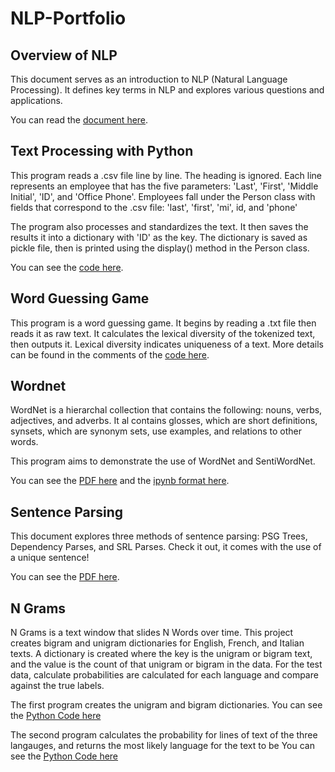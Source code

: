 # NLP-Portfolio

## Overview of NLP

This document serves as an introduction to NLP (Natural Language Processing). It defines key terms in NLP and explores various questions and applications.

You can read the [document here](https://github.com/meintgl/NLP-Portfolio/blob/main/Meinhard%20Benedict%20Capucao%20-%20NLP.pdf).

## Text Processing with Python

This program reads a .csv file line by line. The heading is ignored. Each line represents an employee that has the five
parameters:
    'Last', 'First', 'Middle Initial', 'ID', and 'Office Phone'.
Employees fall under the Person class with fields that correspond to the .csv file:
    'last', 'first', 'mi', id, and 'phone'

The program also processes and standardizes the text. It then saves the results it into a dictionary with 'ID' as the key.
The dictionary is saved as pickle file, then is printed using the display() method in the Person class.

You can see the [code here](https://github.com/meintgl/NLP-Portfolio/blob/main/Homework1_mdc190005/Homework_mdc190005.py).

## Word Guessing Game

This program is a word guessing game.
It begins by reading a .txt file then reads it as raw text. It calculates the lexical diversity of the tokenized text,
     then outputs it. Lexical diversity indicates uniqueness of a text.
More details can be found in the comments of the [code here](https://github.com/meintgl/NLP-Portfolio/blob/main/Homework%202_mdc190005/Homework2_mdc190005_2.py).

## Wordnet

WordNet is a hierarchal collection that contains the following: nouns, verbs, adjectives, and adverbs. It al contains glosses, which are short definitions, synsets, which are synonym sets, use examples, and relations to other words.

This program aims to demonstrate the use of WordNet and SentiWordNet.

You can see the [PDF here](https://github.com/meintgl/NLP-Portfolio/blob/main/MeinhardCapucao_WordNet.ipynb%20-%20Colaboratory.pdf)
and the [ipynb format here](https://github.com/meintgl/NLP-Portfolio/blob/main/MeinhardCapucao_WordNet.ipynb).

## Sentence Parsing

This document explores three methods of sentence parsing: PSG Trees, Dependency Parses, and SRL Parses.
Check it out, it comes with the use of a unique sentence!

You can see the [PDF here](https://github.com/meintgl/NLP-Portfolio/blob/main/Capucao_Meinhard_Portfolio%20Assignment_%20Sentence%20Parsing.pdf).

## N Grams

N Grams is a text window that slides N Words over time. This project creates bigram and unigram dictionaries for English, French, and Italian texts.
A dictionary is created where the key is the unigram or bigram text, and the value is the count of that unigram or bigram in the data. For the test data, calculate probabilities are calculated for  each language and compare against the true labels.

The first program creates the unigram and bigram dictionaries. 
You can see the [Python Code here](https://github.com/meintgl/NLP-Portfolio/blob/main/main.py)

The second program calculates the probability for lines of text of the three langauges, and returns the most likely language for the text to be
You can see the [Python Code here](https://github.com/meintgl/NLP-Portfolio/blob/main/calculate.py)
